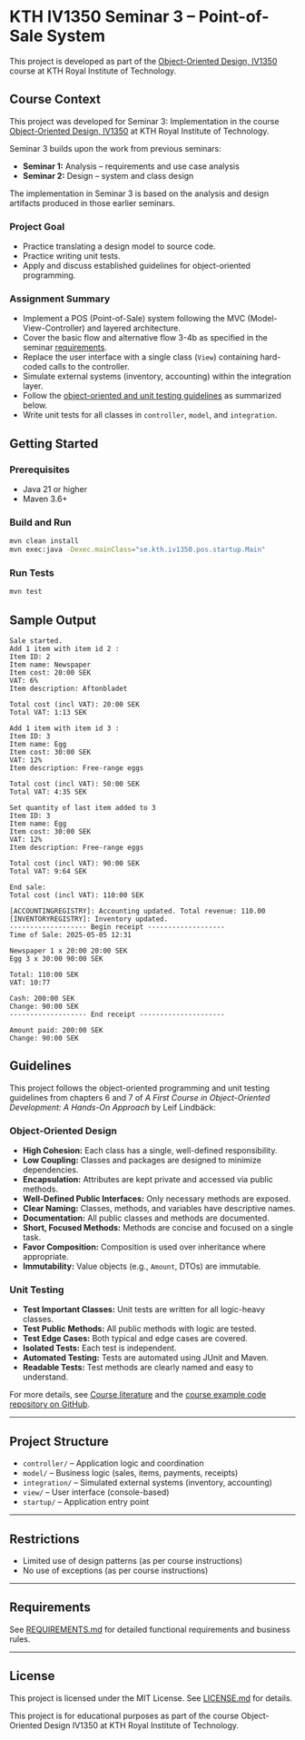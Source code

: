 # KTH IV1350 Seminar 3 – Point-of-Sale System

This project is developed as part of the [Object-Oriented Design, IV1350](https://www.kth.se/student/kurser/kurs/IV1350) course at KTH Royal Institute of Technology.

## Course Context

This project was developed for Seminar 3: Implementation in the course [Object-Oriented Design, IV1350](https://www.kth.se/student/kurser/kurs/IV1350) at KTH Royal Institute of Technology.

Seminar 3 builds upon the work from previous seminars:
- **Seminar 1:** Analysis – requirements and use case analysis
- **Seminar 2:** Design – system and class design
  
The implementation in Seminar 3 is based on the analysis and design artifacts produced in those earlier seminars.

### Project Goal
- Practice translating a design model to source code.
- Practice writing unit tests.
- Apply and discuss established guidelines for object-oriented programming.

### Assignment Summary
- Implement a POS (Point-of-Sale) system following the MVC (Model-View-Controller) and layered architecture.
- Cover the basic flow and alternative flow 3-4b as specified in the seminar [requirements](REQUIREMENTS.md).
- Replace the user interface with a single class (`View`) containing hard-coded calls to the controller.
- Simulate external systems (inventory, accounting) within the integration layer.
- Follow the [object-oriented and unit testing guidelines](#guidelines) as summarized below.
- Write unit tests for all classes in `controller`, `model`, and `integration`.

## Getting Started

### Prerequisites

- Java 21 or higher
- Maven 3.6+

### Build and Run

```sh
mvn clean install
mvn exec:java -Dexec.mainClass="se.kth.iv1350.pos.startup.Main"
```

### Run Tests

```sh
mvn test
```

## Sample Output

```
Sale started.
Add 1 item with item id 2 :
Item ID: 2
Item name: Newspaper
Item cost: 20:00 SEK
VAT: 6%
Item description: Aftonbladet

Total cost (incl VAT): 20:00 SEK
Total VAT: 1:13 SEK

Add 1 item with item id 3 :
Item ID: 3
Item name: Egg
Item cost: 30:00 SEK
VAT: 12%
Item description: Free-range eggs

Total cost (incl VAT): 50:00 SEK
Total VAT: 4:35 SEK

Set quantity of last item added to 3
Item ID: 3
Item name: Egg
Item cost: 30:00 SEK
VAT: 12%
Item description: Free-range eggs

Total cost (incl VAT): 90:00 SEK
Total VAT: 9:64 SEK

End sale:
Total cost (incl VAT): 110:00 SEK

[ACCOUNTINGREGISTRY]: Accounting updated. Total revenue: 110.00
[INVENTORYREGISTRY]: Inventory updated.
------------------- Begin receipt -------------------
Time of Sale: 2025-05-05 12:31

Newspaper 1 x 20:00 20:00 SEK
Egg 3 x 30:00 90:00 SEK

Total: 110:00 SEK
VAT: 10:77

Cash: 200:00 SEK
Change: 90:00 SEK
------------------- End receipt ---------------------

Amount paid: 200:00 SEK
Change: 90:00 SEK
```

## Guidelines

This project follows the object-oriented programming and unit testing guidelines from chapters 6 and 7 of *A First Course in Object-Oriented Development: A Hands-On Approach* by Leif Lindbäck:

### Object-Oriented Design
- **High Cohesion:** Each class has a single, well-defined responsibility.
- **Low Coupling:** Classes and packages are designed to minimize dependencies.
- **Encapsulation:** Attributes are kept private and accessed via public methods.
- **Well-Defined Public Interfaces:** Only necessary methods are exposed.
- **Clear Naming:** Classes, methods, and variables have descriptive names.
- **Documentation:** All public classes and methods are documented.
- **Short, Focused Methods:** Methods are concise and focused on a single task.
- **Favor Composition:** Composition is used over inheritance where appropriate.
- **Immutability:** Value objects (e.g., `Amount`, DTOs) are immutable.

### Unit Testing
- **Test Important Classes:** Unit tests are written for all logic-heavy classes.
- **Test Public Methods:** All public methods with logic are tested.
- **Test Edge Cases:** Both typical and edge cases are covered.
- **Isolated Tests:** Each test is independent.
- **Automated Testing:** Tests are automated using JUnit and Maven.
- **Readable Tests:** Test methods are clearly named and easy to understand.

For more details, see [Course literature](https://e.pcloud.link/publink/show?code=XZa6eKZI6J9qagkziJ7TiyNrMf9qQhMDrC7) and the [course example code repository on GitHub](https://github.com/oodbook/code).

---

## Project Structure

- `controller/` – Application logic and coordination
- `model/` – Business logic (sales, items, payments, receipts)
- `integration/` – Simulated external systems (inventory, accounting)
- `view/` – User interface (console-based)
- `startup/` – Application entry point

---

## Restrictions

- Limited use of design patterns (as per course instructions)
- No use of exceptions (as per course instructions)

---

## Requirements

See [REQUIREMENTS.md](REQUIREMENTS.md) for detailed functional requirements and business rules.

---

## License

This project is licensed under the MIT License. See [LICENSE.md](LICENSE.md) for details.

This project is for educational purposes as part of the course Object-Oriented Design IV1350 at KTH Royal Institute of Technology.
